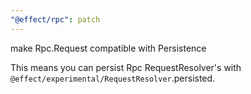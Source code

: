 ```yaml
---
"@effect/rpc": patch
---
```


make Rpc.Request compatible with Persistence

This means you can persist Rpc RequestResolver's with
`@effect/experimental/RequestResolver`.persisted.
